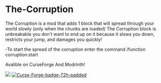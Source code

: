 # The-Corruption
The Corruption is a mod that adds 1 block that will spread through your world slowly (only when the chunks are loaded) The Corruption block is unbreakable you don't want to end up on it because it slows you down, restricts your jump, and damages you quickly!

-To start the spread of the corruption enter the command /function corruption:start

Avalible on CurseForge And Modrinth!

<a href="https://modrinth.com/mod/the-corruption"><img src="https://raw.githubusercontent.com/Prospector/badges/master/modrinth-badge-72h-padded.png"></a>
<a href="https://www.curseforge.com/minecraft/mc-mods/the-corruption-block/files"><img src="https://i.ibb.co/K9HSKr3/Curse-Forge-badge-72h-padded.png" alt="Curse-Forge-badge-72h-padded" border="0"></a>
